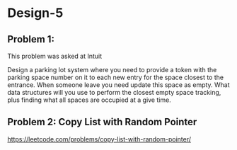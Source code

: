 # Design-5

## Problem 1: 
This problem was asked at Intuit

Design a parking lot system where you need to provide a token with the parking space number on it to each new entry for the space closest to the entrance. 
When someone leave you need update this space as empty. 
What data structures will you use to perform the closest empty space tracking, plus finding what all spaces are occupied at a give time.

## Problem 2: Copy List with Random Pointer

https://leetcode.com/problems/copy-list-with-random-pointer/

